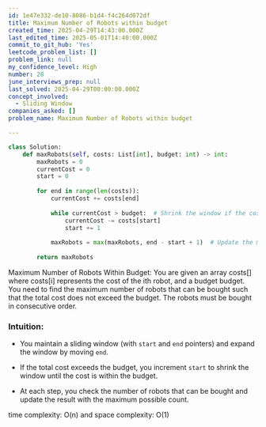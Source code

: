 ```yaml
---
id: 1e47e332-de10-8086-b1d4-f4c264d072df
title: Maximum Number of Robots within budget
created_time: 2025-04-29T14:43:00.000Z
last_edited_time: 2025-05-01T14:40:00.000Z
commit_to_git_hub: 'Yes'
leetcode_problem_list: []
problem_link: null
my_confidence_level: High
number: 28
june_interviews_prep: null
last_solved: 2025-04-29T00:00:00.000Z
concept_involved:
  - Sliding Window
companies_asked: []
problem_name: Maximum Number of Robots within budget

---
```


```python
class Solution:
    def maxRobots(self, costs: List[int], budget: int) -> int:
        maxRobots = 0
        currentCost = 0
        start = 0
        
        for end in range(len(costs)):
            currentCost += costs[end]
            
            while currentCost > budget:  # Shrink the window if the cost exceeds the budget
                currentCost -= costs[start]
                start += 1
                
            maxRobots = max(maxRobots, end - start + 1)  # Update the max number of robots
            
        return maxRobots

```

Maximum Number of Robots Within Budget:
You are given an array costs\[] where costs\[i] represents the cost of the ith robot, and a budget budget. You need to find the maximum number of robots that can be bought such that the total cost does not exceed the budget. The robots must be bought in consecutive order.

### Intuition:

*   You maintain a sliding window (with `start` and `end` pointers) and expand the window by moving `end`.

*   If the total cost exceeds the budget, you increment `start` to shrink the window until the cost is within the budget.

*   At each step, you check the number of robots that can be bought and update the result with the maximum possible count.

time complexity: O(n) and space complexity: O(1)
